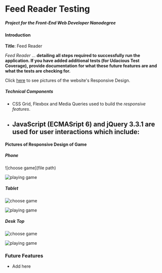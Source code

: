 # Feed Reader Testing
##### Project for the *Front-End Web Developer Nanodegree*

#### Introduction

**Title**: Feed Reader

*Feed Reader* ... **detailing all steps required to successfully run the application. If you have added additional tests (for Udacious Test Coverage), provide documentation for what these future features are and what the tests are checking for.**

Click [here](#picture-of-responsive-design-website) to see pictures of the website's Responsive Design.

##### Technical Components
- CSS Grid, Flexbox and Media Queries used to build the _responsive features_.
- JavaScript (ECMASript 6) and jQuery 3.3.1 are used for user interactions which include:
    -




#### Pictures of Responsive Design of Game
##### Phone

![choose game](file path)

![playing game]()

##### Tablet
![choose game]()

![playing game]()

##### Desk Top
![choose game]()

![playing game]()


### Future Features
- Add here

